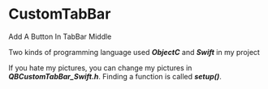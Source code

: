 # CustomTabBar
Add A Button In TabBar Middle 

Two kinds of programming language used _**ObjectC**_ and _**Swift**_ in my project

If you hate my pictures, you can change my pictures in _**QBCustomTabBar_Swift.h**_. Finding a function is called _**setup()**_.
